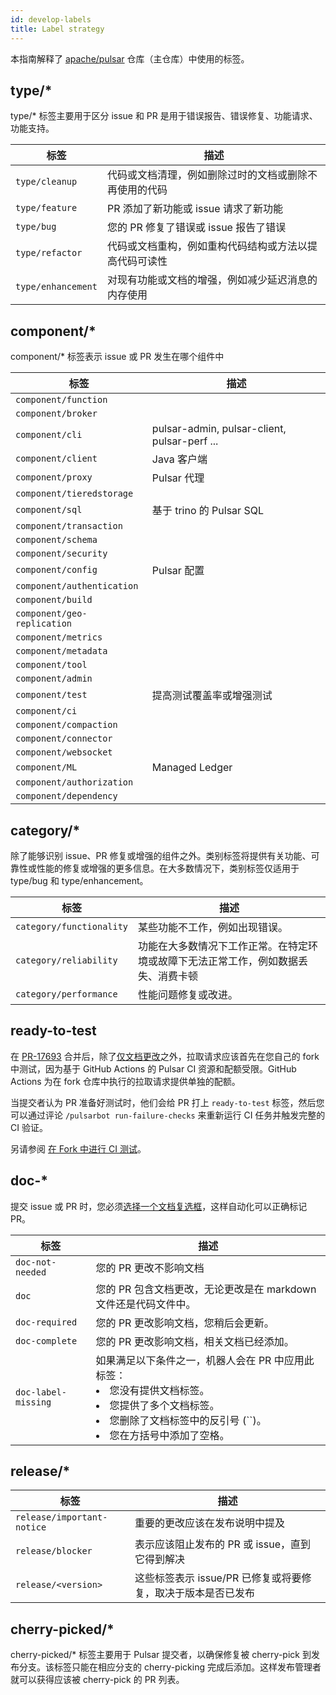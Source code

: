 ```yaml
---
id: develop-labels
title: Label strategy
---
```


本指南解释了 [apache/pulsar](http://github.com/apache/pulsar) 仓库（主仓库）中使用的标签。

## type/*

type/* 标签主要用于区分 issue 和 PR 是用于错误报告、错误修复、功能请求、功能支持。

|  标签             | 描述                                                                                                  |
|--------------------|------------------------------------------------------------------------------------------------------|
| `type/cleanup`     | 代码或文档清理，例如删除过时的文档或删除不再使用的代码                                                |
| `type/feature`     | PR 添加了新功能或 issue 请求了新功能                                                                 |
| `type/bug`         | 您的 PR 修复了错误或 issue 报告了错误                                                                |
| `type/refactor`    | 代码或文档重构，例如重构代码结构或方法以提高代码可读性                                                |
| `type/enhancement` | 对现有功能或文档的增强，例如减少延迟消息的内存使用                                                    |

## component/*

component/* 标签表示 issue 或 PR 发生在哪个组件中

| 标签                               | 描述                                  |
|-------------------------------------|----------------------------------------------|
| `component/function`                |                                              |
| `component/broker`                  |                                              |
| `component/cli`                     | pulsar-admin, pulsar-client, pulsar-perf ... |
| `component/client`                  | Java 客户端                                  |
| `component/proxy`                   | Pulsar 代理                                  |
| `component/tieredstorage`           |                                              |
| `component/sql`                     | 基于 trino 的 Pulsar SQL                     |
| `component/transaction`             |                                              |
| `component/schema`                  |                                              |
| `component/security`                |                                              |
| `component/config`                  | Pulsar 配置                                  |
| `component/authentication`          |                                              |
| `component/build`                   |                                              |
| `component/geo-replication`         |                                              |
| `component/metrics`                 |                                              |
| `component/metadata`                |                                              |
| `component/tool`                    |                                              |
| `component/admin`                   |                                              |
| `component/test`                    | 提高测试覆盖率或增强测试                    |
| `component/ci`                      |                                              |
| `component/compaction`              |                                              |
| `component/connector`               |                                              |
| `component/websocket`               |                                              |
| `component/ML`                      | Managed Ledger                               |
| `component/authorization`           |                                              |
| `component/dependency`              |                                              |

## category/*

除了能够识别 issue、PR 修复或增强的组件之外。类别标签将提供有关功能、可靠性或性能的修复或增强的更多信息。在大多数情况下，类别标签仅适用于 type/bug 和 type/enhancement。

| 标签                    | 描述                                                                                                                                       |
|--------------------------|---------------------------------------------------------------------------------------------------------------------------------------------------|
| `category/functionality` | 某些功能不工作，例如出现错误。                                                                                                |
| `category/reliability`   | 功能在大多数情况下工作正常。在特定环境或故障下无法正常工作，例如数据丢失、消费卡顿 |
| `category/performance`   | 性能问题修复或改进。                                                                                                           |

## ready-to-test

在 [PR-17693](https://github.com/apache/pulsar/pull/17693) 合并后，除了[仅文档更改](https://github.com/apache/pulsar/blob/master/.github/changes-filter.yaml#L5)之外，拉取请求应该首先在您自己的 fork 中测试，因为基于 GitHub Actions 的 Pulsar CI 资源和配额受限。GitHub Actions 为在 fork 仓库中执行的拉取请求提供单独的配额。

当提交者认为 PR 准备好测试时，他们会给 PR 打上 `ready-to-test` 标签，然后您可以通过评论 `/pulsarbot run-failure-checks` 来重新运行 CI 任务并触发完整的 CI 验证。

另请参阅 [在 Fork 中进行 CI 测试](personal-ci.md)。

## doc-*

提交 issue 或 PR 时，您必须[选择一个文档复选框](https://github.com/apache/pulsar/blob/master/.github/PULL_REQUEST_TEMPLATE.md#documentation)，这样自动化可以正确标记 PR。

| 标签               | 描述                                                                                                                                                                                                                                                                                               |
|---------------------|-----------------------------------------------------------------------------------------------------------------------------------------------------------------------------------------------------------------------------------------------------------------------------------------------------------|
| `doc-not-needed`    | 您的 PR 更改不影响文档                                                                                                                                                                                                                                                                        |
| `doc`               | 您的 PR 包含文档更改，无论更改是在 markdown 文件还是代码文件中。                                                                                                                                                                                                                |
| `doc-required`      | 您的 PR 更改影响文档，您稍后会更新。                                                                                                                                                                                                                                                    |
| `doc-complete`      | 您的 PR 更改影响文档，相关文档已经添加。                                                                                                                                                                                                                                                 |
| `doc-label-missing` | 如果满足以下条件之一，机器人会在 PR 中应用此标签：<br/><li>您没有提供文档标签。</li><li>您提供了多个文档标签。</li><li>您删除了文档标签中的反引号 (``)。</li><li>您在方括号中添加了空格。</li> |

## release/*

| 标签                      | 描述                                                                                                                         |
|----------------------------|-------------------------------------------------------------------------------------------------------------------------------------|
| `release/important-notice` | 重要的更改应该在发布说明中提及                                                                                             |
| `release/blocker`          | 表示应该阻止发布的 PR 或 issue，直到它得到解决                                                       |
| `release/<version>`        | 这些标签表示 issue/PR 已修复或将要修复，取决于版本是否已发布 |

## cherry-picked/*
cherry-picked/* 标签主要用于 Pulsar 提交者，以确保修复被 cherry-pick 到发布分支。该标签只能在相应分支的 cherry-picking 完成后添加。这样发布管理者就可以获得应该被 cherry-pick 的 PR 列表。